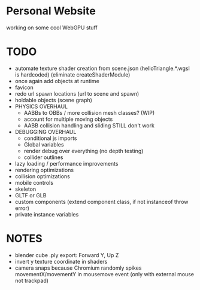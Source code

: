 # Personal Website

working on some cool WebGPU stuff

# TODO
- automate texture shader creation from scene.json (helloTriangle.\*.wgsl is hardcoded) (eliminate createShaderModule)
- once again add objects at runtime
- favicon
- redo url spawn locations (url to scene and spawn)
- holdable objects (scene graph)
- PHYSICS OVERHAUL
    - AABBs to OBBs / more collision mesh classes? (WIP)
    - account for multiple moving objects
    - AABB collision handling and sliding STILL don't work
- DEBUGGING OVERHAUL
    - conditional js imports
    - Global variables
    - render debug over everything (no depth testing)
    - collider outlines
- lazy loading / performance improvements
- rendering optimizations
- collision optimizations
- mobile controls
- skeleton
- GLTF or GLB
- custom components (extend component class, if not instanceof throw error)
- private instance variables

# NOTES
- blender cube .ply export: Forward Y, Up Z
- invert y texture coordinate in shaders
- camera snaps because Chromium randomly spikes movementX/movementY in mousemove event (only with external mouse not trackpad)